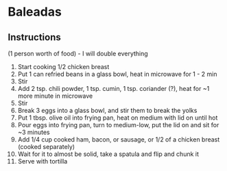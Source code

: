 # Baleadas

## Instructions

(1 person worth of food) - I will double everything

1. Start cooking 1/2 chicken breast
1. Put 1 can refried beans in a glass bowl, heat in microwave for 1 - 2 min
1. Stir
1. Add 2 tsp. chili powder, 1 tsp. cumin, 1 tsp. coriander (?), heat for ~1 more minute in microwave
1. Stir
1. Break 3 eggs into a glass bowl, and stir them to break the yolks
1. Put 1 tbsp. olive oil into frying pan, heat on medium with lid on until hot
1. Pour eggs into frying pan, turn to medium-low, put the lid on and sit for ~3 minutes
1. Add 1/4 cup cooked ham, bacon, or sausage, or 1/2 of a chicken breast (cooked separately)
1. Wait for it to almost be solid, take a spatula and flip and chunk it
1. Serve with tortilla

